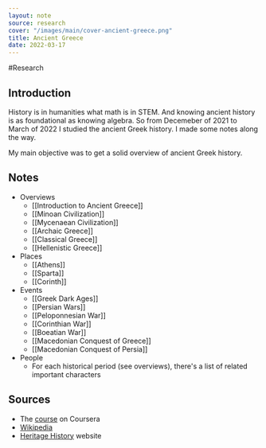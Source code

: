 ```yaml
---
layout: note
source: research
cover: "/images/main/cover-ancient-greece.png"
title: Ancient Greece
date: 2022-03-17
---
```


#Research

## Introduction

History is in humanities what math is in STEM. And knowing ancient history is as foundational as knowing algebra. So from Decemeber of 2021 to March of 2022 I studied the ancient Greek history. I made some notes along the way.

My main objective was to get a solid overview of ancient Greek history. 

## Notes
- Overviews
	- [[Introduction to Ancient Greece]]
	- [[Minoan Civilization]]
	- [[Mycenaean Civilization]]
	- [[Archaic Greece]]
	- [[Classical Greece]]
	- [[Hellenistic Greece]]
- Places
	- [[Athens]]
	- [[Sparta]]
	- [[Corinth]]
- Events
	- [[Greek Dark Ages]]
	- [[Persian Wars]]
	- [[Peloponnesian War]]
	- [[Corinthian War]]
	- [[Boeatian War]]
	- [[Macedonian Conquest of Greece]]
	- [[Macedonian Conquest of Persia]]
- People
	- For each historical period (see overviews), there's a list of related important characters

## Sources
- The [course](https://www.coursera.org/learn/ancient-greeks/) on Coursera
- [Wikipedia](https://wikipedia.org)
- [Heritage History](https://www.heritage-history.com/index.php?c=resources&s=info&f=ancient_greece) website